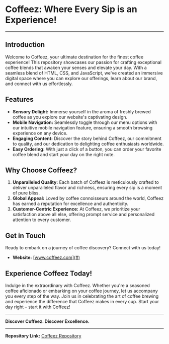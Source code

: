 # Coffeez: Where Every Sip is an Experience!

---

## Introduction

Welcome to Coffeez, your ultimate destination for the finest coffee experience! This repository showcases our passion for crafting exceptional coffee blends that awaken your senses and elevate your day. With a seamless blend of HTML, CSS, and JavaScript, we've created an immersive digital space where you can explore our offerings, learn about our brand, and connect with us effortlessly.

## Features

- **Sensory Delight:** Immerse yourself in the aroma of freshly brewed coffee as you explore our website's captivating design.
- **Mobile Navigation:** Seamlessly toggle through our menu options with our intuitive mobile navigation feature, ensuring a smooth browsing experience on any device.
- **Engaging Content:** Discover the story behind Coffeez, our commitment to quality, and our dedication to delighting coffee enthusiasts worldwide.
- **Easy Ordering:** With just a click of a button, you can order your favorite coffee blend and start your day on the right note.

## Why Choose Coffeez?

1. **Unparalleled Quality:** Each batch of Coffeez is meticulously crafted to deliver unparalleled flavor and richness, ensuring every sip is a moment of pure bliss.
2. **Global Appeal:** Loved by coffee connoisseurs around the world, Coffeez has earned a reputation for excellence and authenticity.
3. **Customer-Centric Experience:** At Coffeez, we prioritize your satisfaction above all else, offering prompt service and personalized attention to every customer.

## Get in Touch

Ready to embark on a journey of coffee discovery? Connect with us today!

- **Website:** [www.coffeez.com](#)

## Experience Coffeez Today!

Indulge in the extraordinary with Coffeez. Whether you're a seasoned coffee aficionado or embarking on your coffee journey, let us accompany you every step of the way. Join us in celebrating the art of coffee brewing and experience the difference that Coffeez makes in every cup. Start your day right – start it with Coffeez!

---

**Discover Coffeez. Discover Excellence.**

---

**Repository Link:** [Coffeez Repository](#)
